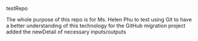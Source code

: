 testRepo

The whole purpose of this repo is for Ms. Helen Phu to test using Git to have a better understanding of this technology for the GitHub migration project
added the newDetail of necessary inputs/outputs